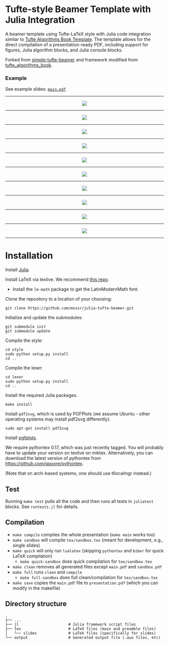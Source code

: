 # Tufte-style Beamer Template with Julia Integration
A beamer template using Tufte-LaTeX style with Julia code integration similar to [Tufte Algorithms Book Template](https://github.com/sisl/tufte_algorithms_book). The template allows for the direct compilation of a presentation-ready PDF, including support for figures, Julia algorithm blocks, and Julia console blocks.


Forked from [simple-tufte-beamer](https://github.com/ViniciusBRodrigues/simple-tufte-beamer) and framework modified from [tufte_algorithms_book](https://github.com/sisl/tufte_algorithms_book).


### Example
See example slides: [`main.pdf`](https://github.com/mossr/julia-tufte-beamer/blob/master/main.pdf)

---

<p align="center">
  <img src="https://github.com/mossr/julia-tufte-beamer/blob/master/svg/1_title.svg">
</p>

---

<p align="center">
  <img src="https://github.com/mossr/julia-tufte-beamer/blob/master/svg/2_juliaverbatim.svg">
</p>

---

<p align="center">
  <img src="https://github.com/mossr/julia-tufte-beamer/blob/master/svg/3_juliaconsole.svg">
</p>

---

<p align="center">
  <img src="https://github.com/mossr/julia-tufte-beamer/blob/master/svg/4_plotting.svg">
</p>

---

<p align="center">
  <img src="https://github.com/mossr/julia-tufte-beamer/blob/master/svg/5_tikz.svg">
</p>

---

<p align="center">
  <img src="https://github.com/mossr/julia-tufte-beamer/blob/master/svg/6_algorithms.svg">
</p>

---

<p align="center">
  <img src="https://github.com/mossr/julia-tufte-beamer/blob/master/svg/7_definitions.svg">
</p>

---

<p align="center">
  <img src="https://github.com/mossr/julia-tufte-beamer/blob/master/svg/8_tables.svg">
</p>

---

<p align="center">
  <img src="https://github.com/mossr/julia-tufte-beamer/blob/master/svg/9_bullets.svg">
</p>

---

<p align="center">
  <img src="https://github.com/mossr/julia-tufte-beamer/blob/master/svg/10_references.svg">
</p>

---

# Installation
Install [Julia](https://julialang.org/downloads/).

Install LaTeX via texlive. We recommend [this repo](https://github.com/scottkosty/install-tl-ubuntu).
- Install the `lm-math` package to get the LatinModernMath font.

Clone the repository to a location of your choosing:
```
git clone https://github.com/mossr/julia-tufte-beamer.git
```

Initialize and update the submodules:
```
git submodule init
git submodule update
```

Compile the style:
```
cd style
sudo python setup.py install
cd ..
```

Compile the lexer:
```
cd lexer
sudo python setup.py install
cd ..
```

Install the required Julia packages.
```
make install
```

Install `pdf2svg`, which is used by PGFPlots (we assume Ubuntu - other operating systems may install pdf2svg differently):
```
sudo apt-get install pdf2svg
```

Install [pgfplots](https://ctan.org/pkg/pgfplots).

We require pythontex 0.17, which was just recently tagged. You will probably have to update your version on texlive on miktex. Alternatively, you can download the latest version of pythontex from https://github.com/gpoore/pythontex.

(Note that on arch-based systems, one should use tllocalmgr instead.)

## Test

Running `make test` pulls all the code and then runs all tests in `juliatest` blocks. See `runtests.jl` for details.

## Compilation

* `make compile` compiles the whole presentation (`make main` works too)
* `make sandbox` will compile `tex/sandbox.tex` (meant for development, e.g., single slides)
* `make quick` will only run `lualatex` (skipping `pythontex` and `biber` for quick LaTeX compilation)
    * `make quick-sandbox` does quick compilation for `tex/sandbox.tex`
* `make clean` removes all generated files except `main.pdf` and `sandbox.pdf`
* `make full` runs `clean` and `compile`
    * `make full-sandbox` does full clean/compilation for `tex/sandbox.tex`
* `make save` copies the `main.pdf` file to `presentation.pdf` (which you can modify in the makefile)


## Directory structure

    .
    ├── ...
    ├── jl                      # Julia framework script files
    ├── tex                     # LaTeX files (main and preamble files)
    │   └── slides              # LaTeX files (specifically for slides)
    └── output                  # Generated output file (.aux files, etc)
